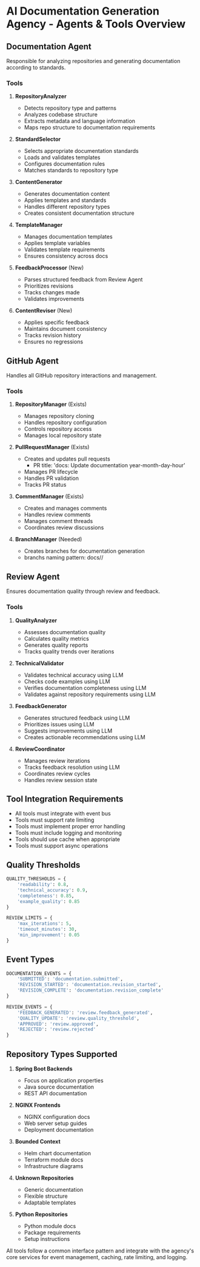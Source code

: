 # AI Documentation Generation Agency - Agents & Tools Overview

## Documentation Agent
Responsible for analyzing repositories and generating documentation according to standards.

### Tools
1. **RepositoryAnalyzer**
   - Detects repository type and patterns
   - Analyzes codebase structure
   - Extracts metadata and language information
   - Maps repo structure to documentation requirements

2. **StandardSelector**
   - Selects appropriate documentation standards
   - Loads and validates templates
   - Configures documentation rules
   - Matches standards to repository type

3. **ContentGenerator**
   - Generates documentation content
   - Applies templates and standards
   - Handles different repository types
   - Creates consistent documentation structure

4. **TemplateManager**
   - Manages documentation templates
   - Applies template variables
   - Validates template requirements
   - Ensures consistency across docs

5. **FeedbackProcessor** (New)
   - Parses structured feedback from Review Agent
   - Prioritizes revisions
   - Tracks changes made
   - Validates improvements

6. **ContentReviser** (New)
   - Applies specific feedback
   - Maintains document consistency
   - Tracks revision history
   - Ensures no regressions

## GitHub Agent
Handles all GitHub repository interactions and management.

### Tools
1. **RepositoryManager** (Exists)
   - Manages repository cloning
   - Handles repository configuration
   - Controls repository access
   - Manages local repository state

2. **PullRequestManager** (Exists)
   - Creates and updates pull requests
      - PR title: 'docs: Update documentation year-month-day-hour'
   - Manages PR lifecycle
   - Handles PR validation
   - Tracks PR status

3. **CommentManager** (Exists)
   - Creates and manages comments
   - Handles review comments
   - Manages comment threads
   - Coordinates review discussions

4. **BranchManager** (Needed)
   - Creates branches for documentation generation
   - branchs naming pattern: docs/<repo-name>/<year-month-day-hour>


## Review Agent
Ensures documentation quality through review and feedback.

### Tools
1. **QualityAnalyzer**
   - Assesses documentation quality
   - Calculates quality metrics
   - Generates quality reports
   - Tracks quality trends over iterations

2. **TechnicalValidator**
   - Validates technical accuracy using LLM
   - Checks code examples using LLM
   - Verifies documentation completeness using LLM
   - Validates against repository requirements using LLM

3. **FeedbackGenerator**
   - Generates structured feedback using LLM
   - Prioritizes issues using LLM
   - Suggests improvements using LLM
   - Creates actionable recommendations using LLM

4. **ReviewCoordinator**
   - Manages review iterations
   - Tracks feedback resolution using LLM
   - Coordinates review cycles
   - Handles review session state

## Tool Integration Requirements
- All tools must integrate with event bus
- Tools must support rate limiting
- Tools must implement proper error handling
- Tools must include logging and monitoring
- Tools should use cache when appropriate
- Tools must support async operations

## Quality Thresholds
```python
QUALITY_THRESHOLDS = {
    'readability': 0.8,
    'technical_accuracy': 0.9,
    'completeness': 0.85,
    'example_quality': 0.85
}

REVIEW_LIMITS = {
    'max_iterations': 5,
    'timeout_minutes': 30,
    'min_improvement': 0.05
}
```

## Event Types
```python
DOCUMENTATION_EVENTS = {
    'SUBMITTED': 'documentation.submitted',
    'REVISION_STARTED': 'documentation.revision_started',
    'REVISION_COMPLETE': 'documentation.revision_complete'
}

REVIEW_EVENTS = {
    'FEEDBACK_GENERATED': 'review.feedback_generated',
    'QUALITY_UPDATE': 'review.quality_threshold',
    'APPROVED': 'review.approved',
    'REJECTED': 'review.rejected'
}
```

## Repository Types Supported
1. **Spring Boot Backends**
   - Focus on application properties
   - Java source documentation
   - REST API documentation

2. **NGINX Frontends**
   - NGINX configuration docs
   - Web server setup guides
   - Deployment documentation

3. **Bounded Context**
   - Helm chart documentation
   - Terraform module docs
   - Infrastructure diagrams

4. **Unknown Repositories**
   - Generic documentation
   - Flexible structure
   - Adaptable templates

5. **Python Repositories**
   - Python module docs
   - Package requirements
   - Setup instructions

All tools follow a common interface pattern and integrate with the agency's core services for event management, caching, rate limiting, and logging.